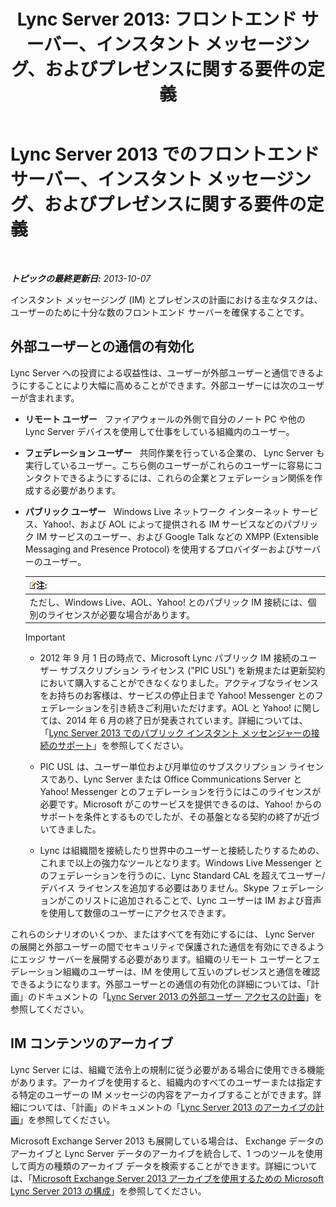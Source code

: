 ﻿---
title: 'Lync Server 2013: フロントエンド サーバー、インスタント メッセージング、およびプレゼンスに関する要件の定義'
TOCTitle: フロントエンド サーバー、インスタント メッセージング、およびプレゼンスに関する要件の定義
ms:assetid: c21198bc-520c-4d17-8b84-7ff1475b9b0a
ms:mtpsurl: https://technet.microsoft.com/ja-jp/library/Gg412956(v=OCS.15)
ms:contentKeyID: 48273495
ms.date: 05/19/2016
mtps_version: v=OCS.15
ms.translationtype: HT
---

# Lync Server 2013 でのフロントエンド サーバー、インスタント メッセージング、およびプレゼンスに関する要件の定義

 

_**トピックの最終更新日:** 2013-10-07_

インスタント メッセージング (IM) とプレゼンスの計画における主なタスクは、ユーザーのために十分な数のフロントエンド サーバーを確保することです。

## 外部ユーザーとの通信の有効化

Lync Server への投資による収益性は、ユーザーが外部ユーザーと通信できるようにすることにより大幅に高めることができます。外部ユーザーには次のユーザーが含まれます。

  - **リモート ユーザー**   ファイアウォールの外側で自分のノート PC や他の Lync Server デバイスを使用して仕事をしている組織内のユーザー。

  - **フェデレーション ユーザー**   共同作業を行っている企業の、 Lync Server も実行しているユーザー。こちら側のユーザーがこれらのユーザーに容易にコンタクトできるようにするには、これらの企業とフェデレーション関係を作成する必要があります。

  - **パブリック ユーザー**   Windows Live ネットワーク インターネット サービス、Yahoo\!、および AOL によって提供される IM サービスなどのパブリック IM サービスのユーザー、および Google Talk などの XMPP (Extensible Messaging and Presence Protocol) を使用するプロバイダーおよびサーバーのユーザー。
    
    <table>
    <thead>
    <tr class="header">
    <th><img src="images/Gg412781.note(OCS.15).gif" title="note" alt="note" />注:</th>
    </tr>
    </thead>
    <tbody>
    <tr class="odd">
    <td>ただし、Windows Live、AOL、Yahoo! とのパブリック IM 接続には、個別のライセンスが必要な場合があります。</td>
    </tr>
    </tbody>
    </table>
    

    > [!IMPORTANT]
    > <UL>
    > <LI>
    > <P>2012 年 9 月 1 日の時点で、Microsoft Lync パブリック IM 接続のユーザー サブスクリプション ライセンス ("PIC USL") を新規または更新契約において購入することができなくなりました。アクティブなライセンスをお持ちのお客様は、サービスの停止日まで Yahoo! Messenger とのフェデレーションを引き続きご利用いただけます。AOL と Yahoo! に関しては、2014 年 6 月の終了日が発表されています。詳細については、「<A href="lync-server-2013-support-for-public-instant-messenger-connectivity.md">Lync Server 2013 でのパブリック インスタント メッセンジャーの接続のサポート</A>」を参照してください。</P>
    > <LI>
    > <P>PIC USL は、ユーザー単位および月単位のサブスクリプション ライセンスであり、Lync Server または Office Communications Server と Yahoo! Messenger とのフェデレーションを行うにはこのライセンスが必要です。Microsoft がこのサービスを提供できるのは、Yahoo! からのサポートを条件とするものでしたが、その基盤となる契約の終了が近づいてきました。</P>
    > <LI>
    > <P>Lync は組織間を接続したり世界中のユーザーと接続したりするための、これまで以上の強力なツールとなります。Windows Live Messenger とのフェデレーションを行うのに、Lync Standard CAL を超えてユーザー/デバイス ライセンスを追加する必要はありません。Skype フェデレーションがこのリストに追加されることで、Lync ユーザーは IM および音声を使用して数億のユーザーにアクセスできます。</P></LI></UL>



これらのシナリオのいくつか、またはすべてを有効にするには、 Lync Server の展開と外部ユーザーの間でセキュリティで保護された通信を有効にできるようにエッジ サーバーを展開する必要があります。組織のリモート ユーザーとフェデレーション組織のユーザーは、IM を使用して互いのプレゼンスと通信を確認できるようになります。外部ユーザーとの通信の有効化の詳細については、「計画」のドキュメントの「[Lync Server 2013 の外部ユーザー アクセスの計画](lync-server-2013-planning-for-external-user-access.md)」を参照してください。

## IM コンテンツのアーカイブ

Lync Server には、組織で法令上の規制に従う必要がある場合に使用できる機能があります。アーカイブを使用すると、組織内のすべてのユーザーまたは指定する特定のユーザーの IM メッセージの内容をアーカイブすることができます。詳細については、「計画」のドキュメントの「[Lync Server 2013 のアーカイブの計画](lync-server-2013-planning-for-archiving.md)」を参照してください。

Microsoft Exchange Server 2013 も展開している場合は、 Exchange データのアーカイブと Lync Server データのアーカイブを統合して、1 つのツールを使用して両方の種類のアーカイブ データを検索することができます。詳細については、「[Microsoft Exchange Server 2013 アーカイブを使用するための Microsoft Lync Server 2013 の構成](configuring-lync-server-2013-to-use-microsoft-exchange-server-2013-archiving.md)」を参照してください。

